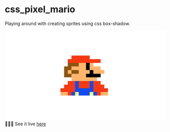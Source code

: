 # css_pixel_mario

Playing around with creating sprites using css box-shadow.

![screenshot](./images/mario_screenshot.png)
👩🏻‍💻 See it live [here](https://corrine2212.github.io/css_pixel_mario/)